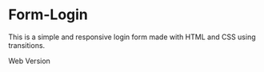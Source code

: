 # Form-Login
This is a simple and responsive login form made with HTML and CSS using transitions.


Web Version
